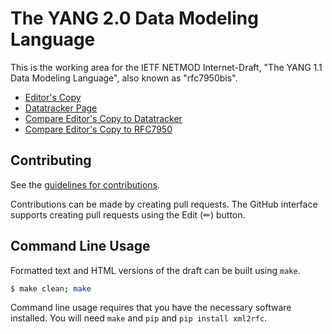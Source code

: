 # The YANG 2.0 Data Modeling Language

This is the working area for the IETF NETMOD Internet-Draft, "The YANG 1.1 Data Modeling Language",
also known as "rfc7950bis".

* [Editor's Copy](https://netmod-wg.github.io/rfc7950bis/#go.draft-yn-netmod-rfc7950bis.html)
* [Datatracker Page](https://datatracker.ietf.org/doc/draft-yn-netmod-rfc7950bis)
* [Compare Editor's Copy to Datatracker](https://netmod-wg.github.io/rfc7950bis/#go.draft-ietf-netmod-rfc7950bis.diff)
* [Compare Editor's Copy to RFC7950](https://author-tools.ietf.org/diff?doc_1=rfc7950&url_2=https://netmod-wg.github.io/rfc7950bis/main/draft-yn-netmod-rfc7950bis-00.txt)


## Contributing

See the [guidelines for contributions](https://github.com/netmod-wg/rfc7950bis/blob/main/CONTRIBUTING.md).

Contributions can be made by creating pull requests.
The GitHub interface supports creating pull requests using the Edit (✏) button.


## Command Line Usage

Formatted text and HTML versions of the draft can be built using `make`.

```sh
$ make clean; make
```

Command line usage requires that you have the necessary software installed.
You will need `make` and `pip` and `pip install xml2rfc`.
